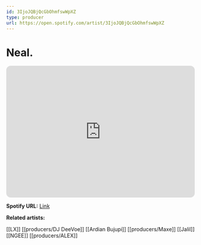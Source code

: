 ```yaml
---
id: 3IjoJQBjQcGbOhmfswWpXZ
type: producer
url: https://open.spotify.com/artist/3IjoJQBjQcGbOhmfswWpXZ
---
```

# Neal.

<iframe style="border-radius:12px" src="https://open.spotify.com/embed/artist/3IjoJQBjQcGbOhmfswWpXZ" width="100%" height="352" frameBorder="0" allowfullscreen="" allow="autoplay; clipboard-write; encrypted-media; fullscreen; picture-in-picture" loading="lazy"></iframe>

**Spotify URL:** [Link](https://open.spotify.com/artist/3IjoJQBjQcGbOhmfswWpXZ)

**Related artists:**

[[LX]]
[[producers/DJ DeeVoe]]
[[Ardian Bujupi]]
[[producers/Maxe]]
[[Jalil]]
[[NGEE]]
[[producers/ALEX]]

